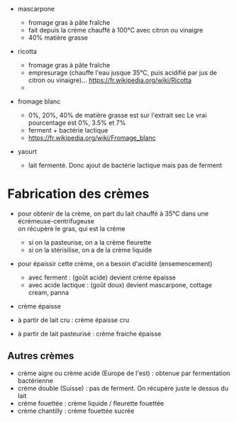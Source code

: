 - mascarpone
    - fromage gras à pâte fraîche
    - fait depuis la crème chauffé à 100°C avec citron ou vinaigre
    - 40% matière grasse
- ricotta
    - fromage gras à pâte fraîche
    - empresurage (chauffe l'eau jusque 35°C, puis acidifié par jus de citron ou vinaigre)... https://fr.wikipedia.org/wiki/Ricotta
    - 
- fromage blanc
    - 0%, 20%, 40% de matière grasse est sur l'extrait sec
    Le vrai pourcentage est 0%, 3.5% et 7%
    - ferment + bactérie lactique
    - https://fr.wikipedia.org/wiki/Fromage_blanc

- yaourt 
    - lait fermenté. Donc ajout de bactérie lactique mais pas de ferment

# Fabrication des crèmes

- pour obtenir de la crème, on part du lait chauffé à 35°C dans une écrémeuse-centrifugeuse  
on récupère le gras, qui est la crème
    - si on la pasteurise, on a la crème fleurette
    - si on la stérisilise, on a de la crème liquide

- pour épaissir cette crème, on a besoin d'acidité (ensemencement)
    - avec ferment : (goût acide) devient crème épaisse
    - avec acide lactique : (goût doux) devient mascarpone, cottage cream, panna

- crème épaisse  
- à partir de lait cru : crème épaisse cru
- à partir de lait pasteurisé : crème fraiche épaisse

## Autres crèmes

- crème aigre ou crème acide (Europe de l'est) : obtenue par fermentation bactérienne
- crème double (Suisse) : pas de ferment. On récupère juste le dessus du lait
- crème fouettée : crème liquide / fleurette fouettée
- crème chantilly : crème fouettée sucrée